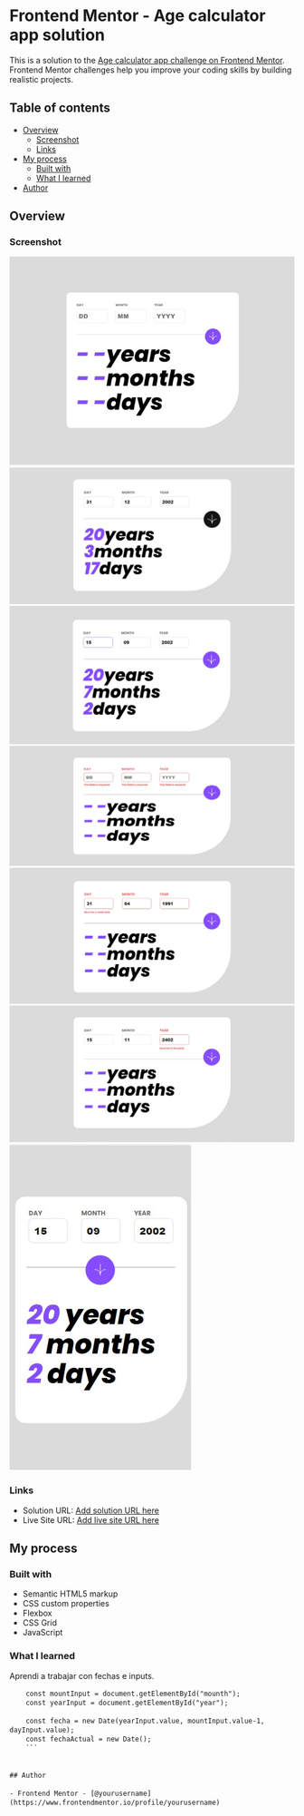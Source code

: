 # Frontend Mentor - Age calculator app solution

This is a solution to the [Age calculator app challenge on Frontend Mentor](https://www.frontendmentor.io/challenges/age-calculator-app-dF9DFFpj-Q). Frontend Mentor challenges help you improve your coding skills by building realistic projects. 

## Table of contents

- [Overview](#overview)
  - [Screenshot](#screenshot)
  - [Links](#links)
- [My process](#my-process)
  - [Built with](#built-with)
  - [What I learned](#what-i-learned)
- [Author](#author)

## Overview

### Screenshot

![](./screenshots/screenshot-desktop1.jpg)
![](./screenshots/screenshot-dektop2.jpg)
![](./screenshots/screenshot-desktop3.jpg)
![](./screenshots/screenshot-dektop4.jpg)
![](./screenshots/screenshot-dektop5.jpg)
![](./screenshots/screenshot-dektop6.jpg)
![](./screenshots/screenshot-movil.jpg)


### Links

- Solution URL: [Add solution URL here](https://your-solution-url.com)
- Live Site URL: [Add live site URL here](https://your-live-site-url.com)

## My process

### Built with

- Semantic HTML5 markup
- CSS custom properties
- Flexbox
- CSS Grid
- JavaScript

### What I learned

Aprendi a trabajar con fechas e inputs.

``` const dayInput = document.getElementById("day");
    const mountInput = document.getElementById("mounth");
    const yearInput = document.getElementById("year");

    const fecha = new Date(yearInput.value, mountInput.value-1, dayInput.value);
    const fechaActual = new Date();
    ``` 


## Author

- Frontend Mentor - [@yourusername](https://www.frontendmentor.io/profile/yourusername)

